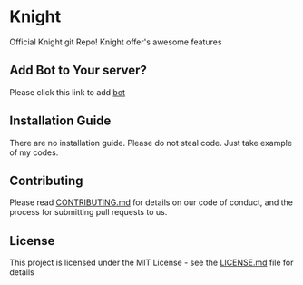 # Knight
Official Knight git Repo! Knight offer's awesome features 
## Add Bot to Your server?
Please click this link to add [bot](https://discordapp.com/oauth2/authorize?client_id=545979318875062290&scope=bot&permissions=2146958847%60)

## Installation Guide
There are no installation guide. Please do not steal code. Just take example of my codes.

## Contributing

Please read [CONTRIBUTING.md](CONTRIBUTING.md) for details on our code of conduct, and the process for submitting pull requests to us.

## License

This project is licensed under the MIT License - see the [LICENSE.md](LICENSE.md) file for details
